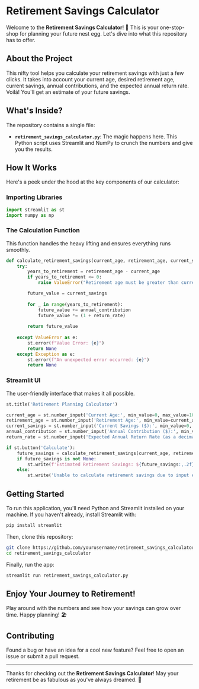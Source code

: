 # Retirement Savings Calculator

Welcome to the **Retirement Savings Calculator**! 🎉 This is your one-stop-shop for planning your future nest egg. Let's dive into what this repository has to offer.

## About the Project

This nifty tool helps you calculate your retirement savings with just a few clicks. It takes into account your current age, desired retirement age, current savings, annual contributions, and the expected annual return rate. Voilà! You'll get an estimate of your future savings.

## What's Inside?

The repository contains a single file:
- **`retirement_savings_calculator.py`**: The magic happens here. This Python script uses Streamlit and NumPy to crunch the numbers and give you the results.

## How It Works

Here's a peek under the hood at the key components of our calculator:

### Importing Libraries
```python
import streamlit as st
import numpy as np
```

### The Calculation Function
This function handles the heavy lifting and ensures everything runs smoothly.
```python
def calculate_retirement_savings(current_age, retirement_age, current_savings, annual_contribution, return_rate):
    try:
        years_to_retirement = retirement_age - current_age
        if years_to_retirement <= 0:
            raise ValueError("Retirement age must be greater than current age.")

        future_value = current_savings
        
        for _ in range(years_to_retirement):
            future_value += annual_contribution
            future_value *= (1 + return_rate)
        
        return future_value
    
    except ValueError as e:
        st.error(f"Value Error: {e}")
        return None
    except Exception as e:
        st.error(f"An unexpected error occurred: {e}")
        return None
```

### Streamlit UI
The user-friendly interface that makes it all possible.
```python
st.title('Retirement Planning Calculator')

current_age = st.number_input('Current Age:', min_value=0, max_value=100, value=30)
retirement_age = st.number_input('Retirement Age:', min_value=current_age, max_value=100, value=65)
current_savings = st.number_input('Current Savings ($):', min_value=0, value=10000)
annual_contribution = st.number_input('Annual Contribution ($):', min_value=0, value=5000)
return_rate = st.number_input('Expected Annual Return Rate (as a decimal):', min_value=0.0, max_value=1.0, value=0.05)

if st.button('Calculate'):
    future_savings = calculate_retirement_savings(current_age, retirement_age, current_savings, annual_contribution, return_rate)
    if future_savings is not None:
        st.write(f'Estimated Retirement Savings: ${future_savings:,.2f}')
    else:
        st.write('Unable to calculate retirement savings due to input error.')
```

## Getting Started

To run this application, you'll need Python and Streamlit installed on your machine. If you haven't already, install Streamlit with:
```bash
pip install streamlit
```

Then, clone this repository:
```bash
git clone https://github.com/yourusername/retirement_savings_calculator.git
cd retirement_savings_calculator
```

Finally, run the app:
```bash
streamlit run retirement_savings_calculator.py
```

## Enjoy Your Journey to Retirement!

Play around with the numbers and see how your savings can grow over time. Happy planning! 🏖️

## Contributing

Found a bug or have an idea for a cool new feature? Feel free to open an issue or submit a pull request.


---

Thanks for checking out the **Retirement Savings Calculator**! May your retirement be as fabulous as you've always dreamed. 🎉
